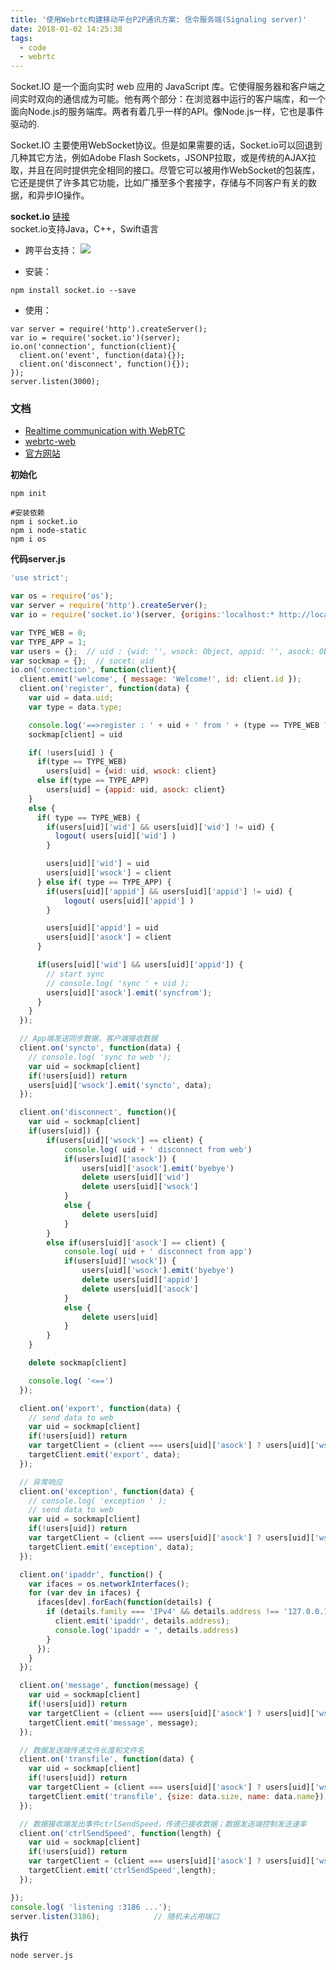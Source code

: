 ```yaml
---
title: '使用Webrtc构建移动平台P2P通讯方案: 信令服务端(Signaling server)'
date: 2018-01-02 14:25:38
tags:
  - code
  - webrtc
---
```


Socket.IO 是一个面向实时 web 应用的 JavaScript 库。它使得服务器和客户端之间实时双向的通信成为可能。他有两个部分：在浏览器中运行的客户端库，和一个面向Node.js的服务端库。两者有着几乎一样的API。像Node.js一样，它也是事件驱动的.

Socket.IO 主要使用WebSocket协议。但是如果需要的话，Socket.io可以回退到几种其它方法，例如Adobe Flash Sockets，JSONP拉取，或是传统的AJAX拉取，并且在同时提供完全相同的接口。尽管它可以被用作WebSocket的包装库，它还是提供了许多其它功能，比如广播至多个套接字，存储与不同客户有关的数据，和异步IO操作。

**socket.io**  [链接](https://github.com/socketio/socket.io)<br>
socket.io支持Java，C++，Swift语言<br>

- 跨平台支持：
![](https://camo.githubusercontent.com/fface5a8523859ace9b349fc8922af0a8d6941f4/68747470733a2f2f73617563656c6162732e636f6d2f62726f777365722d6d61747269782f736f636b65742e737667)
<!-- more -->
- 安装：
```
npm install socket.io --save
```

- 使用：
```
var server = require('http').createServer();
var io = require('socket.io')(server);
io.on('connection', function(client){
  client.on('event', function(data){});
  client.on('disconnect', function(){});
});
server.listen(3000);
```

### 文档
- [Realtime communication with WebRTC](https://codelabs.developers.google.com/codelabs/webrtc-web/)
- [webrtc-web](https://github.com/googlecodelabs/webrtc-web/)
- [官方网站](https://socket.io/)


**初始化**
```
npm init

#安装依赖
npm i socket.io
npm i node-static
npm i os
```

**代码server.js**
```javascript
'use strict';

var os = require('os');
var server = require('http').createServer();
var io = require('socket.io')(server, {origins:'localhost:* http://localhost:* http://192.168.2.33:*'});       // 设置跨域请求，允许localhost和内网地址192.168.2.33访问

var TYPE_WEB = 0;
var TYPE_APP = 1;
var users = {};  // uid : {wid: '', wsock: Object, appid: '', asock: Object}
var sockmap = {};  // socet: uid
io.on('connection', function(client){
  client.emit('welcome', { message: 'Welcome!', id: client.id });
  client.on('register', function(data) {
    var uid = data.uid;
    var type = data.type;

    console.log('==>register : ' + uid + ' from ' + (type == TYPE_WEB ? 'web' : 'app'));
    sockmap[client] = uid

    if( !users[uid] ) {
      if(type == TYPE_WEB)
        users[uid] = {wid: uid, wsock: client}
      else if(type == TYPE_APP)
        users[uid] = {appid: uid, asock: client}
    }
    else {
      if( type == TYPE_WEB) {
        if(users[uid]['wid'] && users[uid]['wid'] != uid) {
          logout( users[uid]['wid'] )
        }

        users[uid]['wid'] = uid
        users[uid]['wsock'] = client
      } else if( type == TYPE_APP) {
        if(users[uid]['appid'] && users[uid]['appid'] != uid) {
            logout( users[uid]['appid'] )
        }

        users[uid]['appid'] = uid
        users[uid]['asock'] = client
      }

      if(users[uid]['wid'] && users[uid]['appid']) {
        // start sync
        // console.log( 'sync ' + uid );
        users[uid]['asock'].emit('syncfrom');
      }
    }
  });

  // App端发送同步数据，客户端接收数据
  client.on('syncto', function(data) {
    // console.log( 'sync to web ');
    var uid = sockmap[client]
    if(!users[uid]) return
    users[uid]['wsock'].emit('syncto', data);
  });

  client.on('disconnect', function(){
    var uid = sockmap[client]
    if(users[uid]) {
        if(users[uid]['wsock'] == client) {
            console.log( uid + ' disconnect from web')
            if(users[uid]['asock']) {
                users[uid]['asock'].emit('byebye')
                delete users[uid]['wid']
                delete users[uid]['wsock']
            }
            else {
                delete users[uid]
            }
        }
        else if(users[uid]['asock'] == client) {
            console.log( uid + ' disconnect from app')
            if(users[uid]['wsock']) {
                users[uid]['wsock'].emit('byebye')
                delete users[uid]['appid']
                delete users[uid]['asock']
            }
            else {
                delete users[uid]
            }
        }
    }

    delete sockmap[client]

    console.log( '<==')
  });

  client.on('export', function(data) {
    // send data to web
    var uid = sockmap[client]
    if(!users[uid]) return
    var targetClient = (client === users[uid]['asock'] ? users[uid]['wsock'] : users[uid]['asock'])
    targetClient.emit('export', data);
  });

  // 异常响应
  client.on('exception', function(data) {
    // console.log( 'exception ' );
    // send data to web
    var uid = sockmap[client]
    if(!users[uid]) return
    var targetClient = (client === users[uid]['asock'] ? users[uid]['wsock'] : users[uid]['asock'])
    targetClient.emit('exception', data);
  });

  client.on('ipaddr', function() {
    var ifaces = os.networkInterfaces();
    for (var dev in ifaces) {
      ifaces[dev].forEach(function(details) {
        if (details.family === 'IPv4' && details.address !== '127.0.0.1') {
          client.emit('ipaddr', details.address);
          console.log('ipaddr = ', details.address)
        }
      });
    }
  });

  client.on('message', function(message) {
    var uid = sockmap[client]
    if(!users[uid]) return
    var targetClient = (client === users[uid]['asock'] ? users[uid]['wsock'] : users[uid]['asock'])
    targetClient.emit('message', message);
  });

  // 数据发送端传递文件长度和文件名
  client.on('transfile', function(data) {
    var uid = sockmap[client]
    if(!users[uid]) return
    var targetClient = (client === users[uid]['asock'] ? users[uid]['wsock'] : users[uid]['asock'])
    targetClient.emit('transfile', {size: data.size, name: data.name});
  });

  // 数据接收端发出事件ctrlSendSpeed，传递已接收数据；数据发送端控制发送速率
  client.on('ctrlSendSpeed', function(length) {
    var uid = sockmap[client]
    if(!users[uid]) return
    var targetClient = (client === users[uid]['asock'] ? users[uid]['wsock'] : users[uid]['asock'])
    targetClient.emit('ctrlSendSpeed',length);
  });

});
console.log( 'listening :3186 ...');
server.listen(3186);            // 随机未占用端口

```

**执行**
```
node server.js
```
